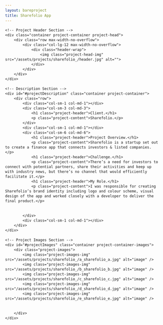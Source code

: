 ```yaml
---
layout: bareproject
title: Sharefolio App
---
```


    <!-- Project Header Section -->
    <div class="container project-container project-head">
        <div class="row max-width-no-overflow">
            <div class="col-lg-12 max-width-no-overflow">
                <div class="header-wrap">
                    <img class="project-head-img" src="/assets/projects/sharefolio_/header.jpg" alt="">
                </div>
            </div>
        </div>
    </div>

    <!-- Description Section -->
    <div id="#projectDescription" class="container project-container">
        <div class="row">
            <div class="col-sm-1 col-md-1"></div>
            <div class="col-sm-3 col-md-3">
                <h1 class="project-header">Client.</h1>
                <p class="project-content">Sharefolio.</p>
            </div>
            <div class="col-sm-1 col-md-1"></div>
            <div class="col-sm-6 col-md-6">
                <h1 class="project-header">Project Overview.</h1>
                <p class="project-content">Sharefolio is a startup set out to create a finance app that connects investors & listed companies.</p>
                <h1 class="project-header">Challenge.</h1>
                <p class="project-content">There’s a need for investors to connect with potential partners, share their activities and keep up with industry news, but there’s no channel that would efficiently facilitate it.</p>
                <h1 class="project-header">My Role.</h1>
                <p class="project-content">I was responsible for creating Sharefolio’s brand identity including logo and colour scheme, visual design of the app and worked closely with a developer to deliver the final product.</p>
                
                
            </div>
            <div class="col-sm-1 col-md-1"></div>
        </div>
    </div>

    <!-- Project Images Section -->
    <div id="#projectImages" class="container project-container-images">
        <div class="project-images">
            <img class="project-images-img" src="/assets/projects/sharefolio_/a_sharefolio_a.jpg" alt="image" />
            <img class="project-images-img" src="/assets/projects/sharefolio_/b_sharefolio_b.jpg" alt="image" />
            <img class="project-images-img" src="/assets/projects/sharefolio_/c_sharefolio_c.jpg" alt="image" />
            <img class="project-images-img" src="/assets/projects/sharefolio_/d_sharefolio_d.jpg" alt="image" />
            <img class="project-images-img" src="/assets/projects/sharefolio_/e_sharefolio_e.jpg" alt="image" />
        
            
        </div>
    </div>